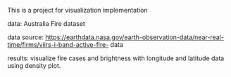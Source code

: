 This is a project for visualization implementation

data: Australia Fire dataset

data source: https://earthdata.nasa.gov/earth-observation-data/near-real-time/firms/viirs-i-band-active-fire- data

results: visualize fire cases and brightness with longitude and latitude data using density plot.

